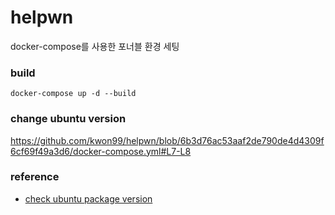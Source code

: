 # helpwn

docker-compose를 사용한 포너블 환경 세팅

### build
```shell
docker-compose up -d --build
```

### change ubuntu version
https://github.com/kwon99/helpwn/blob/6b3d76ac53aaf2de790de4d4309f6cf69f49a3d6/docker-compose.yml#L7-L8


### reference
- [check ubuntu package version](https://distrowatch.com/table.php?distribution=ubuntu)